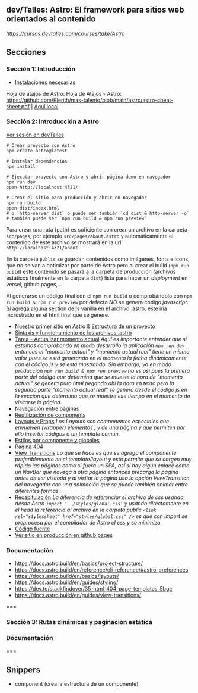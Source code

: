 ## dev/Talles: Astro: El framework para sitios web orientados al contenido

_https://cursos.devtalles.com/courses/take/Astro_

## Secciones

### Sección 1: Introducción

- [Instalaciones necesarias](https://gist.github.com/Klerith/b2ccb9d49385d766138e737f840650fc)

Hoja de atajos de Astro: Hoja de Atajos - Astro: https://github.com/Klerith/mas-talento/blob/main/astro/astro-cheat-sheet.pdf | [Aquí local](/blob/main/docs/astro-cheat-sheet.pdf)

### Sección 2: Introducción a Astro

[Ver sesión en devTalles](https://cursos.devtalles.com/courses/take/Astro/lessons/55900239-introduccion-a-la-seccion)

```
# Crear proyecto con Astro
npm create astro@latest

# Instalar dependencias
npm install

# Ejecutar proyecto con Astro y abrir página demo en navegador
npm run dev
open http://localhost:4321/

# Crear el sitio para producción y abrir en navegador
npm run build
open dist/index.html
# o `http-server dist` o puede ser también `cd dist & http-server -o`
# también puede ser `npm run build & npm run preview`

```

Para crear una ruta (path) es suficiente con crear un archivo en la carpeta `src/pages`, por ejemplo `src/pages/about.astro` y automáticamente el contenido de este archivo se mostrará en la url: `http://localhost:4321/about`

En la carpeta `public` se guardan contenidos como imágenes, fonts e icons, que no se van a optimizar por parte de Astro pero al crear el build (`npm run build`) este contenido se pasará a la carpeta de producción (archivos estáticos finalmente en la carpeta `dist`) lista para hacer un _deployment_ en versel, github pages,...

Al generarse un código final con el `npm run build` o comprobándolo con `npm run build & npm run preview` por defecto _NO_ se genera código _javascript_. Sí agrega alguna section de js vanilla en el archivo .astro, este iría incrustrado en el html final que se genere.

- [Nuestro primer sitio en Astro & Estructura de un proyecto](https://github.com/patchamama/devTalles-Astro-El-framework-para-sitios-web-orientados-al-contenido/commit/a854ac3285c474b7bf0a8346606031f54080da80)
- [Sintaxis y funcionamiento de los archivos .astro](https://github.com/patchamama/devTalles-Astro-El-framework-para-sitios-web-orientados-al-contenido/commit/b138a0910124e63d503c99581f7dfcd4453b70de)
- [Tarea - Actualizar momento actual](https://github.com/patchamama/devTalles-Astro-El-framework-para-sitios-web-orientados-al-contenido/commit/9c83c6a47f2658fc206c38288207d396561ef406)
  _Aquí es importante entender que sí estamos comprobando en modo desarrollo la aplicación `npm run dev` entonces el "momento actual" y "momento actual real" tiene un mismo valor pues se está generando en el momento la fecha dinámicamente con el código js y se está mostrando. Sin embargo, ya en modo producción `npm run build & npm run preview` no es así pues la primera parte del código que determina que se mueste la hora de "momento actual" se genera puro html pegando ahí la hora en texto pero la segunda parte "momento actual real" se genera desde el código js en la sección <script>...</script> que determina que se muestre ese tiempo en el momento de visitarse la página_.
- [Navegación entre páginas](https://github.com/patchamama/devTalles-Astro-El-framework-para-sitios-web-orientados-al-contenido/commit/5fec8c7502aa0b9cfc415ff7c3257161a05c7395)
- [Reutilización de components](https://github.com/patchamama/devTalles-Astro-El-framework-para-sitios-web-orientados-al-contenido/commit/a0ffa81902e479740ede3548e23300f8f7863d3b)
- [Layouts y Props](https://github.com/patchamama/devTalles-Astro-El-framework-para-sitios-web-orientados-al-contenido/commit/31562a243df18de40e59059eef7f3a80c43ab816)
  _Los Layouts son componentes especiales que envuelven (wrapper) elementos <html>, <head> y <body> de una página y que permiten por ello insertar códigos a un template común_.
- [Estilos por componente y globales](https://github.com/patchamama/devTalles-Astro-El-framework-para-sitios-web-orientados-al-contenido/commit/50008333604c4c994fb2c13e8f3e07322a5e5a9a)
- [Página 404](https://github.com/patchamama/devTalles-Astro-El-framework-para-sitios-web-orientados-al-contenido/commit/013c4d661b6365c37d042fd62085fe863498cba6)
- [View Transitions](https://github.com/patchamama/devTalles-Astro-El-framework-para-sitios-web-orientados-al-contenido/commit/729474a780d08b3af64c1fc951d4876741d92acd)
  _Lo que se hace es que se agrega el componente <ViewTransitions /> preferiblemente en el template/layout y esto permite que se cargen muy rápido las páginas como sí fuera un SPA, así sí hay algún enlace como un NavBar que navega a otra página entonces precarga la página antes de ser visitada y al visitar la página usa la opción ViewTransition del navegador con una animación que se puede también animar entre diferentes formas_.
- [Recapitulación](https://github.com/patchamama/devTalles-Astro-El-framework-para-sitios-web-orientados-al-contenido/commit/25e2ff07df5f7598856eeea0af7e2faa21506586)
  _La diferencia de referenciar el archivo de css usando desde Astro `import '../styles/global.css'` y usando directamente en el head la referencia al archivo en la carpeta public `<link rel="stylessheet" href="styles/global.css" />` es que con import se preprocesa por el compilador de Astro el css y se minimiza_.
- [Código fuente](https://github.com/DevTalles-corp/astro-foundation/tree/fin-seccion-02)
- [Ver sitio en producción en github pages](https://patchamama.github.io/devTalles-Astro-El-framework-para-sitios-web-orientados-al-contenido/dist_section2/)

### Documentación

- https://docs.astro.build/en/basics/project-structure/
- https://docs.astro.build/en/reference/cli-reference/#astro-preferences
- https://docs.astro.build/en/basics/layouts/
- https://docs.astro.build/en/guides/styling/
- https://dev.to/stackfindover/35-html-404-page-templates-5bge
- https://docs.astro.build/en/guides/view-transitions/

===

### Sección 3: Rutas dinámicas y paginación estática

### Documentación

===

## Snippers

- component (crea la estructura de un componente)
